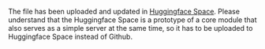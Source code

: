 The file has been uploaded and updated in [Huggingface Space](https://huggingface.co/spaces/fairyofdata/JPOP_STT_Module/tree/main). Please understand that the Huggingface Space is a prototype of a core module that also serves as a simple server at the same time, so it has to be uploaded to Huggingface Space instead of Github.
